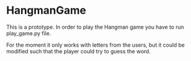 # HangmanGame

This is a prototype. In order to play the Hangman game you have to run play_game.py file.

For the moment it only works with letters from the users, but it could be modified such that the player could try to guess the word.

